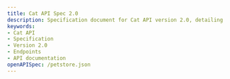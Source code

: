 ```yaml
---
title: Cat API Spec 2.0
description: Specification document for Cat API version 2.0, detailing endpoints and functionalities.
keywords:
- Cat API
- Specification
- Version 2.0
- Endpoints
- API documentation
openAPISpec: /petstore.json
---
```

 

